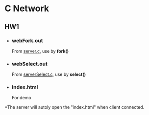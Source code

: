 # C Network

## HW1

- ### webFork.out

  From [server.c](https://github.com/john12458/C_Network/blob/master/hw1/server.c), use by **fork()**

- ### webSelect.out

  From [serverSelect.c](https://github.com/john12458/C_Network/blob/master/hw1/serverSelect.c), use by **select()**

- ### index.html

  For demo 

*The server will autoly open the "index.html" when client connected.


